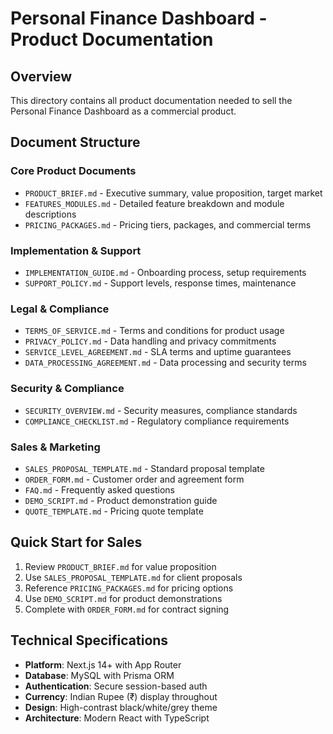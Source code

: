 # Personal Finance Dashboard - Product Documentation

## Overview
This directory contains all product documentation needed to sell the Personal Finance Dashboard as a commercial product.

## Document Structure

### Core Product Documents
- `PRODUCT_BRIEF.md` - Executive summary, value proposition, target market
- `FEATURES_MODULES.md` - Detailed feature breakdown and module descriptions
- `PRICING_PACKAGES.md` - Pricing tiers, packages, and commercial terms

### Implementation & Support
- `IMPLEMENTATION_GUIDE.md` - Onboarding process, setup requirements
- `SUPPORT_POLICY.md` - Support levels, response times, maintenance

### Legal & Compliance
- `TERMS_OF_SERVICE.md` - Terms and conditions for product usage
- `PRIVACY_POLICY.md` - Data handling and privacy commitments
- `SERVICE_LEVEL_AGREEMENT.md` - SLA terms and uptime guarantees
- `DATA_PROCESSING_AGREEMENT.md` - Data processing and security terms

### Security & Compliance
- `SECURITY_OVERVIEW.md` - Security measures, compliance standards
- `COMPLIANCE_CHECKLIST.md` - Regulatory compliance requirements

### Sales & Marketing
- `SALES_PROPOSAL_TEMPLATE.md` - Standard proposal template
- `ORDER_FORM.md` - Customer order and agreement form
- `FAQ.md` - Frequently asked questions
- `DEMO_SCRIPT.md` - Product demonstration guide
- `QUOTE_TEMPLATE.md` - Pricing quote template

## Quick Start for Sales
1. Review `PRODUCT_BRIEF.md` for value proposition
2. Use `SALES_PROPOSAL_TEMPLATE.md` for client proposals
3. Reference `PRICING_PACKAGES.md` for pricing options
4. Use `DEMO_SCRIPT.md` for product demonstrations
5. Complete with `ORDER_FORM.md` for contract signing

## Technical Specifications
- **Platform**: Next.js 14+ with App Router
- **Database**: MySQL with Prisma ORM
- **Authentication**: Secure session-based auth
- **Currency**: Indian Rupee (₹) display throughout
- **Design**: High-contrast black/white/grey theme
- **Architecture**: Modern React with TypeScript
